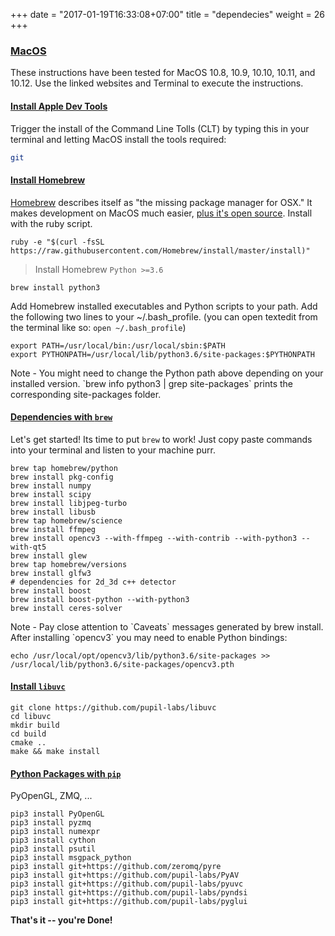 +++
date = "2017-01-19T16:33:08+07:00"
title = "dependecies"
weight = 26
+++

<div class="content-container">
  <div class="header-link">
    <a href="#macos">
      <h3 id="macos">MacOS</h3>
    </a>
  </div>
</div>
<div class="header-border-bottom"></div>

These instructions have been tested for MacOS 10.8, 10.9, 10.10, 10.11, and 10.12. Use the linked websites and Terminal to execute the instructions.

<div class="content-container">
  <div class="header-link">
    <a href="#install-dev-tools">
      <h4 id="install-dev-tools">Install Apple Dev Tools</h4>
    </a>
  </div>
</div>

Trigger the install of the Command Line Tolls (CLT) by typing this in your terminal and letting MacOS install the tools required:

```bash
git
```

<div class="content-container">
  <div class="header-link">
    <a href="#install-homebrew">
      <h4 id="install-homebrew">Install Homebrew</h4>
    </a>
  </div>
</div>

[Homebrew][brew] describes itself as "the missing package manager for OSX."  It makes development on MacOS much easier, [plus it's open source][brew-github].  Install with the ruby script.  

```
ruby -e "$(curl -fsSL https://raw.githubusercontent.com/Homebrew/install/master/install)"
```

> Install Homebrew `Python >=3.6`

```
brew install python3
```

Add Homebrew installed executables and Python scripts to your path.  Add the following two lines to your ~/.bash_profile. (you can open textedit from the terminal like so: `open ~/.bash_profile`)

    export PATH=/usr/local/bin:/usr/local/sbin:$PATH
    export PYTHONPATH=/usr/local/lib/python3.6/site-packages:$PYTHONPATH

<aside class="notice">
Note - You might need to change the Python path above depending on your installed version. `brew info python3 | grep site-packages` prints the corresponding site-packages folder.
</aside>

<div class="content-container">
  <div class="header-link">
    <a href="#dependencies-brew">
      <h4 id="dependencies-brew">Dependencies with <code>brew</code></h4>
    </a>
  </div>
</div>

Let's get started! Its time to put `brew` to work! Just copy paste commands into your terminal and listen to your machine purr.

```
brew tap homebrew/python
brew install pkg-config
brew install numpy
brew install scipy
brew install libjpeg-turbo
brew install libusb
brew tap homebrew/science
brew install ffmpeg
brew install opencv3 --with-ffmpeg --with-contrib --with-python3 --with-qt5
brew install glew
brew tap homebrew/versions
brew install glfw3
# dependencies for 2d_3d c++ detector
brew install boost
brew install boost-python --with-python3
brew install ceres-solver
```

<aside class="notice">
Note - Pay close attention to `Caveats` messages generated by brew install. After installing `opencv3` you may need to enable Python bindings:
</aside>

```
echo /usr/local/opt/opencv3/lib/python3.6/site-packages >> /usr/local/lib/python3.6/site-packages/opencv3.pth

```

<div class="content-container">
  <div class="header-link">
    <a href="#install-libuvc">
      <h4 id="install-libuvc">Install <code>libuvc</code></h4>
    </a>
  </div>
</div>

```
git clone https://github.com/pupil-labs/libuvc
cd libuvc
mkdir build
cd build
cmake ..
make && make install
```

<div class="content-container">
  <div class="header-link">
    <a href="#python-pip">
      <h4 id="python-pip">Python Packages with <code>pip</code></h4>
    </a>
  </div>
</div>

PyOpenGL, ZMQ, ... 

```
pip3 install PyOpenGL
pip3 install pyzmq
pip3 install numexpr
pip3 install cython
pip3 install psutil
pip3 install msgpack_python
pip3 install git+https://github.com/zeromq/pyre
pip3 install git+https://github.com/pupil-labs/PyAV
pip3 install git+https://github.com/pupil-labs/pyuvc
pip3 install git+https://github.com/pupil-labs/pyndsi
pip3 install git+https://github.com/pupil-labs/pyglui
```


**That's it -- you're Done!**
 
[brew]: http://brew.sh/
[brew-github]: https://github.com/Homebrew/homebrew